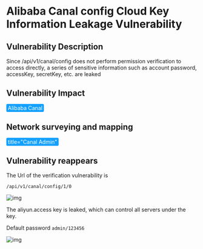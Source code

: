# Alibaba Canal config Cloud Key Information Leakage Vulnerability

## Vulnerability Description

Since /api/v1/canal/config does not perform permission verification to access directly, a series of sensitive information such as account password, accessKey, secretKey, etc. are leaked

## Vulnerability Impact

<span style="background-color:rgb(18, 160, 255); padding: 2px 4px; border-radius: 3px; color: white;">Alibaba Canal</span>

## Network surveying and mapping

<span style="background-color:rgb(18, 160, 255); padding: 2px 4px; border-radius: 3px; color: white;">title="Canal Admin"</span>

## Vulnerability reappears

The Url of the verification vulnerability is

```plain
/api/v1/canal/config/1/0
```

![img](https://raw.githubusercontent.com/PeiQi0/PeiQi-WIKI-Book/refs/heads/main/docs/.vuepress/../.vuepress/public/img/can-1.png)



The aliyun.access key is leaked, which can control all servers under the key.

Default password `admin/123456`

![img](https://raw.githubusercontent.com/PeiQi0/PeiQi-WIKI-Book/refs/heads/main/docs/.vuepress/../.vuepress/public/img/can-2.png)